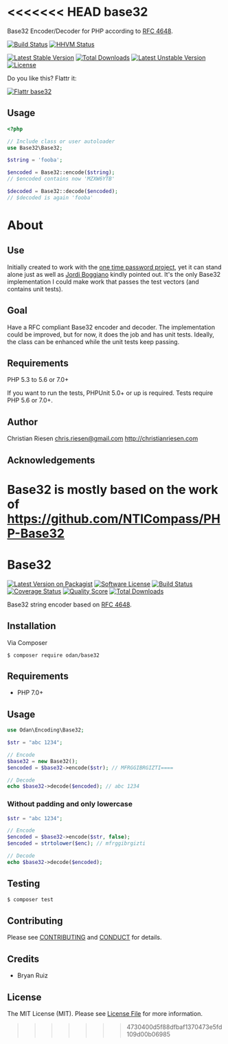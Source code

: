<<<<<<< HEAD
base32
======

Base32 Encoder/Decoder for PHP according to [RFC 4648](https://tools.ietf.org/html/rfc4648).

[![Build Status](https://secure.travis-ci.org/ChristianRiesen/base32.png)](http://travis-ci.org/ChristianRiesen/base32)
[![HHVM Status](http://hhvm.h4cc.de/badge/christian-riesen/base32.png)](http://hhvm.h4cc.de/package/christian-riesen/base32)

[![Latest Stable Version](https://poser.pugx.org/christian-riesen/base32/v/stable.png)](https://packagist.org/packages/christian-riesen/base32) [![Total Downloads](https://poser.pugx.org/christian-riesen/base32/downloads.png)](https://packagist.org/packages/christian-riesen/base32) [![Latest Unstable Version](https://poser.pugx.org/christian-riesen/base32/v/unstable.png)](https://packagist.org/packages/christian-riesen/base32) [![License](https://poser.pugx.org/christian-riesen/base32/license.png)](https://packagist.org/packages/christian-riesen/base32)

Do you like this? Flattr it:

[![Flattr base32](http://api.flattr.com/button/flattr-badge-large.png)](http://flattr.com/thing/720563/ChristianRiesenbase32-on-GitHub)

Usage
-----

```php
<?php

// Include class or user autoloader
use Base32\Base32;

$string = 'fooba';

$encoded = Base32::encode($string);
// $encoded contains now 'MZXW6YTB'

$decoded = Base32::decode($encoded);
// $decoded is again 'fooba'
```

About
=====

Use
---

Initially created to work with the [one time password project](https://github.com/ChristianRiesen/otp), yet it can stand alone just as well as [Jordi Boggiano](http://seld.be/) kindly pointed out. It's the only Base32 implementation I could make work that passes the test vectors (and contains unit tests).

Goal
----
Have a RFC compliant Base32 encoder and decoder. The implementation could be improved, but for now, it does the job and has unit tests. Ideally, the class can be enhanced while the unit tests keep passing.

Requirements
------------

PHP 5.3 to 5.6 or 7.0+

If you want to run the tests, PHPUnit 5.0+ or up is required. Tests require PHP 5.6 or 7.0+.

Author
------

Christian Riesen <chris.riesen@gmail.com> http://christianriesen.com

Acknowledgements
----------------

Base32 is mostly based on the work of https://github.com/NTICompass/PHP-Base32
=======
# Base32

[![Latest Version on Packagist][ico-version]][link-packagist]
[![Software License][ico-license]](LICENSE.md)
[![Build Status][ico-travis]][link-travis]
[![Coverage Status][ico-scrutinizer]][link-scrutinizer]
[![Quality Score][ico-code-quality]][link-code-quality]
[![Total Downloads][ico-downloads]][link-downloads]

Base32 string encoder based on [RFC 4648](https://tools.ietf.org/html/rfc4648#section-6).

## Installation

Via Composer

```
$ composer require odan/base32
```

## Requirements

* PHP 7.0+

## Usage

```php
use Odan\Encoding\Base32;

$str = "abc 1234";

// Encode
$base32 = new Base32();
$encoded = $base32->encode($str); // MFRGGIBRGIZTI====

// Decode
echo $base32->decode($encoded); // abc 1234
```

### Without padding and only lowercase

```php
$str = "abc 1234";

// Encode
$encoded = $base32->encode($str, false);
$encoded = strtolower($enc); // mfrggibrgizti

// Decode
echo $base32->decode($encoded);
```

## Testing

``` bash
$ composer test
```

## Contributing

Please see [CONTRIBUTING](CONTRIBUTING.md) and [CONDUCT](CONDUCT.md) for details.

## Credits
* Bryan Ruiz

## License

The MIT License (MIT). Please see [License File](LICENSE.md) for more information.

[ico-version]: https://img.shields.io/packagist/v/odan/base32.svg?style=flat-square
[ico-license]: https://img.shields.io/badge/license-MIT-brightgreen.svg?style=flat-square
[ico-travis]: https://img.shields.io/travis/odan/base32/master.svg?style=flat-square
[ico-scrutinizer]: https://img.shields.io/scrutinizer/coverage/g/odan/base32.svg?style=flat-square
[ico-code-quality]: https://img.shields.io/scrutinizer/g/odan/base32.svg?style=flat-square
[ico-downloads]: https://img.shields.io/packagist/dt/odan/base32.svg?style=flat-square

[link-packagist]: https://packagist.org/packages/odan/base32
[link-travis]: https://travis-ci.org/odan/base32
[link-scrutinizer]: https://scrutinizer-ci.com/g/odan/base32/code-structure
[link-code-quality]: https://scrutinizer-ci.com/g/odan/base32
[link-downloads]: https://packagist.org/packages/odan/base32
[link-author]: https://github.com/:author_username
[link-contributors]: ../../contributors
>>>>>>> 4730400d5f88dfbaf1370473e5fd109d00b06985
